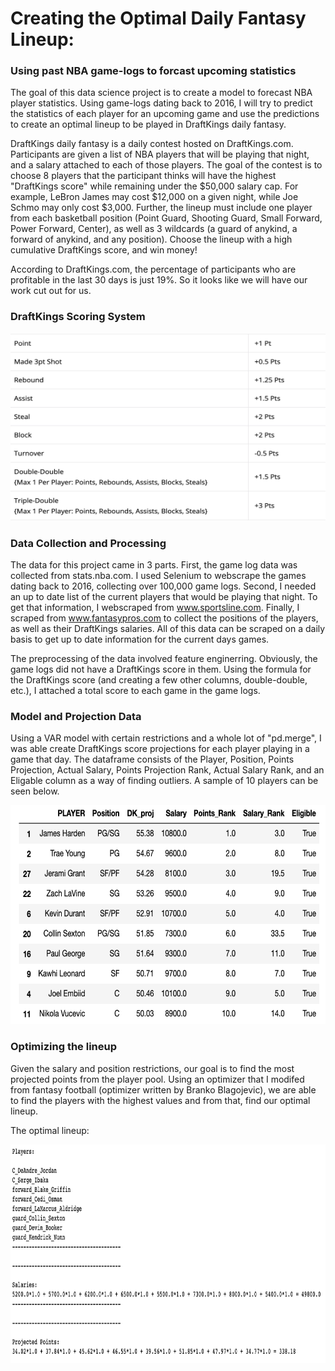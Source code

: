 # Creating the Optimal Daily Fantasy Lineup: 

### Using past NBA game-logs to forcast upcoming statistics 

The goal of this data science project is to create a model to forecast NBA player statistics. Using game-logs dating back to 2016, I will try to predict the statistics of each player for an upcoming game and use the predictions to create an optimal lineup to be played in DraftKings daily fantasy.

DraftKings daily fantasy is a daily contest hosted on DraftKings.com. Participants are given a list of NBA players that will be playing that night, and a salary attached to each of those players. The goal of the contest is to choose 8 players that the participant thinks will have the highest "DraftKings score" while remaining under the $50,000 salary cap. For example, LeBron James may cost $12,000 on a given night, while Joe Schmo may only cost $3,000. Further, the lineup must include one player from each basketball position (Point Guard, Shooting Guard, Small Forward, Power Forward, Center), as well as 3 wildcards (a guard of anykind, a forward of anykind, and any position). Choose the lineup with a high cumulative DraftKings score, and win money! 

According to DraftKings.com, the percentage of participants who are profitable in the last 30 days is just 19%. So it looks like we will have our work cut out for us.

### DraftKings Scoring System

<a href="url"><img src="./images/Screen%20Shot%202021-01-22%20at%204.17.01%20PM.png" height="300" width="700" ></a>

### Data Collection and Processing

The data for this project came in 3 parts. First, the game log data was collected from stats.nba.com. I used Selenium to webscrape the games dating back to 2016, collecting over 100,000 game logs. Second, I needed an up to date list of the current players that would be playing that night. To get that information, I webscraped from www.sportsline.com. Finally, I scraped from www.fantasypros.com to collect the positions of the players, as well as their DraftKings salaries. All of this data can be scraped on a daily basis to get up to date information for the current days games. 

The preprocessing of the data involved feature enginerring. Obviously, the game logs did not have a DraftKings score in them. Using the formula for the DraftKings score (and creating a few other columns, double-double, etc.), I attached a total score to each game in the game logs. 

### Model and Projection Data

Using a VAR model with certain restrictions and a whole lot of "pd.merge", I was able create DraftKings score projections for each player playing in a game that day. The dataframe consists of the Player, Position, Points Projection, Actual Salary, Points Projection Rank, Actual Salary Rank, and an Eligable column as a way of finding outliers. A sample of 10 players can be seen below. 

<a href="url"><img src="./images/Screen%20Shot%202021-01-22%20at%204.01.46%20PM.png" height="350" width="600" ></a>

### Optimizing the lineup

Given the salary and position restrictions, our goal is to find the most projected points from the player pool. Using an optimizer that I modifed from fantasy football (optimizer written by Branko Blagojevic), we are able to find the players with the highest values and from that, find our optimal lineup.

The optimal lineup:

<a href="url"><img src="./images/Screen%20Shot%202021-01-23%20at%2011.17.52%20AM.png" height="350" width="800" ></a>





